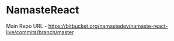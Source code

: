 # NamasteReact

Main Repo URL - https://bitbucket.org/namastedev/namaste-react-live/commits/branch/master
